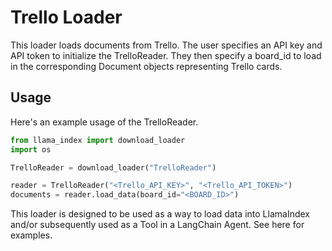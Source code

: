 # Trello Loader

This loader loads documents from Trello. The user specifies an API key and API token to initialize the TrelloReader. They then specify a board_id to
load in the corresponding Document objects representing Trello cards.

## Usage

Here's an example usage of the TrelloReader.

```python
from llama_index import download_loader
import os

TrelloReader = download_loader("TrelloReader")

reader = TrelloReader("<Trello_API_KEY>", "<Trello_API_TOKEN>")
documents = reader.load_data(board_id="<BOARD_ID>")
```

This loader is designed to be used as a way to load data into LlamaIndex and/or subsequently used as a Tool in a LangChain Agent. See here for
examples.
